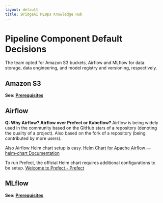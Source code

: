 ```yaml
---
layout: default
title: BridgeAI MLOps Knowledge Hub
---
```


# Pipeline Component Default Decisions
<!-- do the defaults have to be in the horizon scan?? -->
The team opted for Amazon S3 buckets, Airflow and MLflow for data storage, data engineering, and model registry and versioning, respectively.


## Amazon S3

**See: [Prerequisites](prerequisites.md)**

## Airflow
**Q: Why Airflow? Airflow over Prefect or Kubeflow?**
Airflow is being widely used in the community based on the GitHub stars of a repository (denoting the quality of a project). Also based on the fork of a repository (being contributed by more users).

Also Airflow Helm chart setup is easy. [Helm Chart for Apache Airflow — helm-chart Documentation](https://airflow.apache.org/docs/helm-chart/stable/index.html) 

To run Prefect, the official Helm chart requires additional configurations to be setup. [Welcome to Prefect - Prefect](https://docs.prefect.io/3.0/get-started/index) 

## MLflow
**See: [Prerequisites](prerequisites.md)**